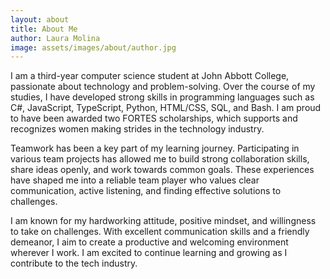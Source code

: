 ```yaml
---
layout: about
title: About Me
author: Laura Molina
image: assets/images/about/author.jpg
---
```


I am a third-year computer science student at John Abbott College, passionate about technology and problem-solving. Over the course of my studies, I have developed strong skills in programming languages such as C#, JavaScript, TypeScript, Python, HTML/CSS, SQL, and Bash. I am proud to have been awarded two FORTES scholarships, which supports and recognizes women making strides in the technology industry.

Teamwork has been a key part of my learning journey. Participating in various team projects has allowed me to build strong collaboration skills, share ideas openly, and work towards common goals. These experiences have shaped me into a reliable team player who values clear communication, active listening, and finding effective solutions to challenges.

I am known for my hardworking attitude, positive mindset, and willingness to take on challenges. With excellent communication skills and a friendly demeanor, I aim to create a productive and welcoming environment wherever I work. I am excited to continue learning and growing as I contribute to the tech industry.   